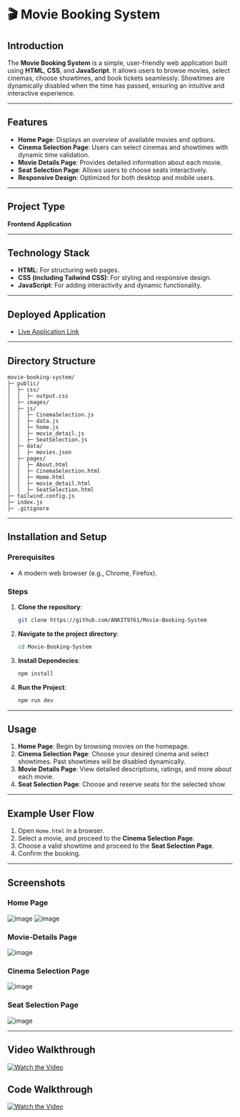 # 🎬 Movie Booking System

## Introduction

The **Movie Booking System** is a simple, user-friendly web application built using **HTML**, **CSS**, and **JavaScript**. It allows users to browse movies, select cinemas, choose showtimes, and book tickets seamlessly. Showtimes are dynamically disabled when the time has passed, ensuring an intuitive and interactive experience.

---

## Features

- **Home Page**: Displays an overview of available movies and options.
- **Cinema Selection Page**: Users can select cinemas and showtimes with dynamic time validation.
- **Movie Details Page**: Provides detailed information about each movie.
- **Seat Selection Page**: Allows users to choose seats interactively.
- **Responsive Design**: Optimized for both desktop and mobile users.

---

## Project Type

**Frontend Application**

---

## Technology Stack

- **HTML**: For structuring web pages.
- **CSS (including Tailwind CSS)**: For styling and responsive design.
- **JavaScript**: For adding interactivity and dynamic functionality.

---

## Deployed Application

- [Live Application Link](https://movie-booking-solar-sparks.netlify.app)

---

## Directory Structure

```
movie-booking-system/
├─ public/
│  ├─ css/
│  │  ├─ output.css
│  ├─ images/
│  ├─ js/
│  │  ├─ CinemaSelection.js
│  │  ├─ data.js
│  │  ├─ home.js
│  │  ├─ movie_detail.js
│  │  ├─ SeatSelection.js
│  ├─ data/
│  │  ├─ movies.json
│  ├─ pages/
│  │  ├─ About.html
│  │  ├─ CinemaSelection.html
│  │  ├─ Home.html
│  │  ├─ movie_detail.html
│  │  ├─ SeatSelection.html
├─ tailwind.config.js
├─ index.js
├─ .gitignore
```

---

## Installation and Setup

### Prerequisites

- A modern web browser (e.g., Chrome, Firefox).

### Steps

1. **Clone the repository**:

   ```bash
   git clone https://github.com/ANKIT9761/Movie-Booking-System
   ```

2. **Navigate to the project directory**:

   ```bash
   cd Movie-Booking-System
   ```

3. **Install Dependecies**:

   ```bash
   npm install
   ```

4. **Run the Project**:
   ```bash
   npm run dev
   ```

---

## Usage

1. **Home Page**: Begin by browsing movies on the homepage.
2. **Cinema Selection Page**: Choose your desired cinema and select showtimes. Past showtimes will be disabled dynamically.
3. **Movie Details Page**: View detailed descriptions, ratings, and more about each movie.
4. **Seat Selection Page**: Choose and reserve seats for the selected show.

---

## Example User Flow

1. Open `Home.html` in a browser.
2. Select a movie, and proceed to the **Cinema Selection Page**.
3. Choose a valid showtime and proceed to the **Seat Selection Page**.
4. Confirm the booking.

---

## Screenshots

### Home Page

![image](https://github.com/user-attachments/assets/23c02221-3fb6-4847-ae7b-394ebe942223)
![image](https://github.com/user-attachments/assets/8346fda6-2d33-4cfd-bdab-14327376217a)

### Movie-Details Page

![image](https://github.com/user-attachments/assets/345a798a-a510-4c20-8dd3-27df71658b09)

### Cinema Selection Page

![image](https://github.com/user-attachments/assets/c14c7779-32a9-4780-aaab-2d9f8327e9f6)

### Seat Selection Page

![image](https://github.com/user-attachments/assets/be062663-504e-463e-8507-90571b3fb101)

---

## Video Walkthrough

[![Watch the Video](https://github.com/user-attachments/assets/4a6e3724-7472-40c5-814c-34a44d9688bb)
](https://drive.google.com/file/d/1uGeUYDiXpcpJGhCV8Y7Ud8greq5hsaxT/view?usp=sharing)

## Code Walkthrough

[![Watch the Video](https://github.com/user-attachments/assets/4a6e3724-7472-40c5-814c-34a44d9688bb)
](https://drive.google.com/file/d/1nhw340OEbuH-v3aj8wr3KEA6Nxqo4oHZ/view?usp=sharing)
